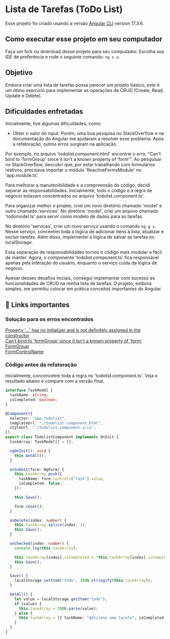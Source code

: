 # Lista de Tarefas (ToDo List)

Esse projeto foi criado usando a versão [Angular CLI](https://github.com/angular/angular-cli) version 17.3.6.

## Como executar esse projeto em seu computador

Faça um fork ou download desse projeto para seu computador. Escolha sua IDE de preferência e rode o seguinte comando: `ng s o`.

## Objetivo

Embora criar uma lista de tarefas possa parecer um projeto básico, este é um ótimo exercício para implementar as operações de CRUD (Create, Read, Update e Delete).

## Dificuldades enfretadas

Inicialmente, tive algumas dificuldades, como:

- Obter o valor do input. Porém, uma boa pesquisa no StackOverflow e na documentação do Angular me ajudaram a resolver esse problema. Após a refatoração, outros erros surgiram na aplicação.

Por exemplo, no arquivo 'todolist.component.html' encontrei o erro: "Can't bind to 'formGroup' since it isn't a known property of 'form'". Ao pesquisar no StackOverflow, descobri que, por estar trabalhando com formulários reativos, precisava importar o módulo 'ReactiveFormsModule' no 'app.module.ts'.

Para melhorar a manutenibilidade e a compreensão do código, decidi separar as responsabilidades. Inicialmente, todo o código e a regra de negócio estavam concentrados no arquivo 'todolist.component.ts'.

Para organizar melhor o projeto, criei um novo diretório chamado 'model' e outro chamado 'services'. No diretório 'model', criei um arquivo chamado 'todomodel.ts' para servir como modelo de dados para as tarefas.

No diretório 'services', criei um novo serviço usando o comando `ng g s`. Nesse serviço, concentrei toda a lógica de adicionar itens à lista, atualizar e excluir tarefas. Além disso, implementei a lógica de salvar as tarefas no localStorage.

Essa separação de responsabilidades tornou o código mais modular e fácil de manter. Agora, o componente 'todolist.component.ts' fica responsável apenas pela interação do usuário, enquanto o serviço cuida da lógica de negócio.

Apesar desses desafios iniciais, consegui implementar com sucesso as funcionalidades de CRUD na minha lista de tarefas. O projeto, embora simples, me permitiu colocar em prática conceitos importantes do Angular.

## 🔗 Links importantes

### Solução para os erros encontrados

[Property '...' has no initializer and is not definitely assigned in the constructor](https://stackoverflow.com/questions/49699067/property-has-no-initializer-and-is-not-definitely-assigned-in-the-construc)  
[Can't bind to 'formGroup' since it isn't a known property of 'form'](https://stackoverflow.com/questions/39152071/cant-bind-to-formgroup-since-it-isnt-a-known-property-of-form)  
[FormGroup](https://v17.angular.io/api/forms/FormGroup#description)  
[FormControlName](https://v17.angular.io/api/forms/FormControlName)

### Código antes da refatoração

Inicialmente, concencetrei toda a regra no 'todolist.component.ts'. Veja o resultado abaixo e compare com a versão final.

```typescript
interface TaskModel {
  taskName: string;
  isCompleted: boolean;
}

@Component({
  selector: "app-todolist",
  templateUrl: "./todolist.component.html",
  styleUrl: "./todolist.component.scss",
})
export class TodolistComponent implements OnInit {
  taskArray: TaskModel[] = [];

  ngOnInit(): void {
    this.GetAll();
  }

  onSubmit(form: NgForm) {
    this.taskArray.push({
      taskName: form.controls["task"].value,
      isCompleted: false,
    });

    this.Save();

    form.reset();
  }

  onDelete(index: number) {
    this.taskArray.splice(index, 1);
    this.Save();
  }

  onChecked(index: number) {
    console.log(this.taskArray);

    this.taskArray[index].isCompleted = !this.taskArray[index].isCompleted;
    this.Save();
  }

  Save() {
    localStorage.setItem("todo", JSON.stringify(this.taskArray));
  }

  GetAll() {
    let value = localStorage.getItem("todo");
    if (value) {
      this.taskArray = JSON.parse(value);
    } else {
      this.taskArray = [{ taskName: "Adicione uma tarefa", isCompleted: false }];
    }
  }
}
```
